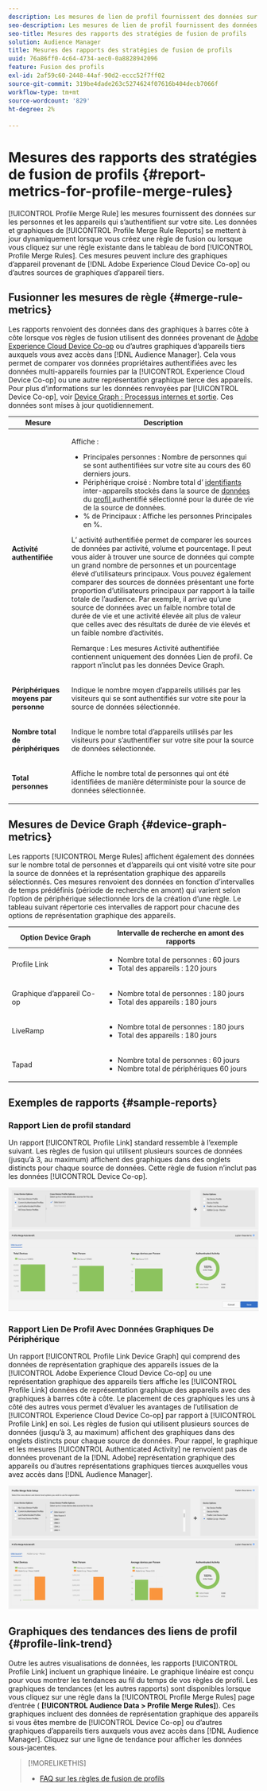 ```yaml
---
description: Les mesures de lien de profil fournissent des données sur les personnes et les périphériques qui s’authentifient sur votre site. Les données et les graphiques du lien de profil se mettent à jour dynamiquement lorsque vous créez des règles de fusion ou lorsque vous cliquez sur une règle existante dans le tableau de bord Règles de fusion de profils . Ces mesures peuvent inclure une représentation graphique des appareils de Adobe Experience Cloud Device Co-op ou d’autres sources de représentation graphique des appareils tiers.
seo-description: Les mesures de lien de profil fournissent des données sur les personnes et les périphériques qui s’authentifient sur votre site. Les données et les graphiques du lien de profil se mettent à jour dynamiquement lorsque vous créez des règles de fusion ou lorsque vous cliquez sur une règle existante dans le tableau de bord Règles de fusion de profils . Ces mesures peuvent inclure une représentation graphique des appareils de Adobe Experience Cloud Device Co-op ou d’autres sources de représentation graphique des appareils tiers.
seo-title: Mesures des rapports des stratégies de fusion de profils
solution: Audience Manager
title: Mesures des rapports des stratégies de fusion de profils
uuid: 76a86ff0-4c64-4734-aec0-0a8828942096
feature: Fusion des profils
exl-id: 2af59c60-2448-44af-90d2-eccc52f7ff02
source-git-commit: 319be4dade263c5274624f07616b404decb7066f
workflow-type: tm+mt
source-wordcount: '829'
ht-degree: 2%

---
```


# Mesures des rapports des stratégies de fusion de profils {#report-metrics-for-profile-merge-rules}

[!UICONTROL Profile Merge Rule] les mesures fournissent des données sur les personnes et les appareils qui s’authentifient sur votre site. Les données et graphiques de [!UICONTROL Profile Merge Rule Reports] se mettent à jour dynamiquement lorsque vous créez une règle de fusion ou lorsque vous cliquez sur une règle existante dans le tableau de bord [!UICONTROL Profile Merge Rules]. Ces mesures peuvent inclure des graphiques d’appareil provenant de [!DNL Adobe Experience Cloud Device Co-op] ou d’autres sources de graphiques d’appareil tiers.

## Fusionner les mesures de règle {#merge-rule-metrics}

Les rapports renvoient des données dans des graphiques à barres côte à côte lorsque vos règles de fusion utilisent des données provenant de [Adobe Experience Cloud Device Co-op](https://experienceleague.adobe.com/docs/device-co-op/using/about/overview.html) ou d’autres graphiques d’appareils tiers auxquels vous avez accès dans [!DNL Audience Manager]. Cela vous permet de comparer vos données propriétaires authentifiées avec les données multi-appareils fournies par la [!UICONTROL Experience Cloud Device Co-op] ou une autre représentation graphique tierce des appareils. Pour plus d’informations sur les données renvoyées par [!UICONTROL Device Co-op], voir [Device Graph : Processus internes et sortie](https://experienceleague.adobe.com/docs/device-co-op/using/device-graph/device-graph-overview.html). Ces données sont mises à jour quotidiennement.

<table id="table_A7FB2F9804F84AC8A6DD05C0E6EE7555"> 
 <thead> 
  <tr> 
   <th colname="col1" class="entry"> Mesure </th> 
   <th colname="col2" class="entry"> Description </th> 
  </tr> 
 </thead>
 <tbody> 
  <tr> 
   <td colname="col1"> <p> <b><span class="wintitle"> Activité authentifiée</span></b> </p> </td> 
   <td colname="col2"> <p>Affiche : </p> 
    <ul id="ul_7F7373919A4A49028EF4BF7B28D9F8E9"> 
     <li id="li_FE2F93C496D64ED8928B3E522C9585EA"> <span class="wintitle"> Principales personnes</span> : Nombre de personnes qui se sont authentifiées sur votre site au cours des 60 derniers jours. </li> 
     <li id="li_60CFD26EE68B442683C0ED5FED1A79C8"> <span class="wintitle"> Périphérique</span> croisé : Nombre total d’ <a href="merge-rules-start.md#create-data-source"> identifiants </a> inter-appareils stockés dans la source de  <a href="https://experienceleague.adobe.com/docs/audience-manager/user-guide/features/data-sources/manage-datasources.html"> données </a> du  <a href="merge-rule-definitions.md"> profil </a> authentifié sélectionné pour la durée de vie de la source de données. </li> 
     <li id="li_F2F07B6A326C4A18B79A0CF2C47D9677"> <span class="wintitle"> % de Principaux</span> : Affiche les personnes  <span class="wintitle"> Principales </span> en %. </li> 
    </ul> <p> <span class="wintitle"> L’</span> activité authentifiée permet de comparer les sources de données par activité, volume et pourcentage. Il peut vous aider à trouver une source de données qui compte un grand nombre de personnes et un pourcentage élevé d’utilisateurs principaux. Vous pouvez également comparer des sources de données présentant une forte proportion d’utilisateurs principaux par rapport à la taille totale de l’audience. Par exemple, il arrive qu’une source de données avec un faible nombre total de durée de vie et une activité élevée ait plus de valeur que celles avec des résultats de durée de vie élevés et un faible nombre d’activités. </p> <p> <p>Remarque : Les mesures <span class="wintitle"> Activité authentifiée</span> contiennent uniquement des données <span class="wintitle"> Lien de profil</span>. Ce rapport n’inclut pas les données <span class="wintitle"> Device Graph</span>. </p> </p> </td> 
  </tr> 
  <tr> 
   <td colname="col1"> <p> <b><span class="wintitle"> Périphériques moyens par personne</span></b> </p> </td> 
   <td colname="col2"> <p> Indique le nombre moyen d’appareils utilisés par les visiteurs qui se sont authentifiés sur votre site pour la source de données sélectionnée. </p> </td> 
  </tr> 
  <tr> 
   <td colname="col1"> <p> <b><span class="wintitle"> Nombre total de périphériques</span></b> </p> </td> 
   <td colname="col2"> <p>Indique le nombre total d’appareils utilisés par les visiteurs pour s’authentifier sur votre site pour la source de données sélectionnée. </p> </td> 
  </tr> 
  <tr> 
   <td colname="col1"> <p> <b><span class="wintitle"> Total personnes</span></b> </p> </td> 
   <td colname="col2"> <p>Affiche le nombre total de personnes qui ont été identifiées de manière déterministe pour la source de données sélectionnée. </p> </td> 
  </tr> 
 </tbody> 
</table>

## Mesures de Device Graph {#device-graph-metrics}

Les rapports [!UICONTROL Merge Rules] affichent également des données sur le nombre total de personnes et d’appareils qui ont visité votre site pour la source de données et la représentation graphique des appareils sélectionnés. Ces mesures renvoient des données en fonction d’intervalles de temps prédéfinis (période de recherche en amont) qui varient selon l’option de périphérique sélectionnée lors de la création d’une règle. Le tableau suivant répertorie ces intervalles de rapport pour chacune des options de représentation graphique des appareils.

<table id="table_038983EBC71F4A55BBCA99212AC5DEE6"> 
 <thead> 
  <tr> 
   <th colname="col1" class="entry"> Option Device Graph </th> 
   <th colname="col2" class="entry"> Intervalle de recherche en amont des rapports </th> 
  </tr>
 </thead>
 <tbody> 
  <tr> 
   <td colname="col1"> <p><span class="wintitle"> Profile Link</span> </p> </td> 
   <td colname="col2"> <p> 
     <ul id="ul_B2FF2341573840549FFB96579F537082"> 
      <li id="li_B37323C2F2434F41B407500AC5C15447">Nombre total de personnes : 60 jours </li> 
      <li id="li_08D911224A60418BBB3CFB4E70CE73D4">Total des appareils : 120 jours </li> 
     </ul> </p> </td> 
  </tr> 
  <tr> 
   <td colname="col1"> <p><span class="wintitle"> Graphique d’appareil Co-op</span> </p> </td> 
   <td colname="col2"> <p> 
     <ul id="ul_64AD1DD89DF64703B70B973A463BA020"> 
      <li id="li_D7D3A3871F434CBFA71BE8929EB41648">Nombre total de personnes : 180 jours </li> 
      <li id="li_125D387986B2463EB310203CE5857EDA">Total des appareils : 180 jours </li> 
     </ul> </p> </td> 
  </tr> 
  <tr> 
   <td colname="col1"> <p><span class="wintitle"> LiveRamp</span> </p> </td> 
   <td colname="col2"> <p> 
     <ul id="ul_2772F3AD7E1440789B635794ECDE8DFB"> 
      <li id="li_1432363829D64615B1D349A3722D6268">Nombre total de personnes : 180 jours </li> 
      <li id="li_D5C0E3CE92524B54BBD36C73A326292B">Total des appareils : 180 jours </li> 
     </ul> </p> </td> 
  </tr> 
  <tr> 
   <td colname="col1"> <p><span class="wintitle"> Tapad</span> </p> </td> 
   <td colname="col2"> <p> 
     <ul id="ul_274529DB58E6442E95C6AD89BECB1362"> 
      <li id="li_67102211A72A4E47AACFE5E369793C17">Nombre total de personnes : 60 jours </li> 
      <li id="li_3E8F3DA6A7B5487895A626674DA363A5">Nombre total de périphériques 60 jours </li> 
     </ul> </p> </td> 
  </tr> 
 </tbody> 
</table>

## Exemples de rapports {#sample-reports}

### Rapport Lien de profil standard

Un rapport [!UICONTROL Profile Link] standard ressemble à l’exemple suivant. Les règles de fusion qui utilisent plusieurs sources de données (jusqu’à 3, au maximum) affichent des graphiques dans des onglets distincts pour chaque source de données. Cette règle de fusion n’inclut pas les données [!UICONTROL Device Co-op].

![](assets/profile-link-metrics.png)

### Rapport Lien De Profil Avec Données Graphiques De Périphérique

Un rapport [!UICONTROL Profile Link Device Graph] qui comprend des données de représentation graphique des appareils issues de la [!UICONTROL Adobe Experience Cloud Device Co-op] ou une représentation graphique des appareils tiers affiche les [!UICONTROL Profile Link] données de représentation graphique des appareils avec des graphiques à barres côte à côte. Le placement de ces graphiques les uns à côté des autres vous permet d’évaluer les avantages de l’utilisation de [!UICONTROL Experience Cloud Device Co-op] par rapport à [!UICONTROL Profile Link] en soi. Les règles de fusion qui utilisent plusieurs sources de données (jusqu’à 3, au maximum) affichent des graphiques dans des onglets distincts pour chaque source de données. Pour rappel, le graphique et les mesures [!UICONTROL Authenticated Activity] ne renvoient pas de données provenant de la [!DNL Adobe] représentation graphique des appareils ou d’autres représentations graphiques tierces auxquelles vous avez accès dans [!DNL Audience Manager].

![](assets/profile-link-graph.png)

## Graphiques des tendances des liens de profil {#profile-link-trend}

Outre les autres visualisations de données, les rapports [!UICONTROL Profile Link] incluent un graphique linéaire. Le graphique linéaire est conçu pour vous montrer les tendances au fil du temps de vos règles de profil. Les graphiques de tendances (et les autres rapports) sont disponibles lorsque vous cliquez sur une règle dans la [!UICONTROL Profile Merge Rules] page d’entrée ( **[!UICONTROL Audience Data > Profile Merge Rules]**). Ces graphiques incluent des données de représentation graphique des appareils si vous êtes membre de [!UICONTROL Device Co-op] ou d’autres graphiques d’appareils tiers auxquels vous avez accès dans [!DNL Audience Manager]. Cliquez sur une ligne de tendance pour afficher les données sous-jacentes.

>[!MORELIKETHIS]
>
>* [FAQ sur les règles de fusion de profils](../../faq/faq-profile-merge.md)

